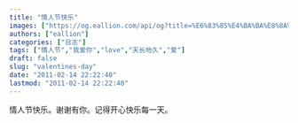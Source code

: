 ```yaml
---
title: "情人节快乐"
images: ["https://og.eallion.com/api/og?title=%E6%83%85%E4%BA%BA%E8%8A%82%E5%BF%AB%E4%B9%90"]
authors: ["eallion"]
categories: ["日志"]
tags: ["情人节","我爱你","love","天长地久","爱"]
draft: false
slug: "valentines-day"
date: "2011-02-14 22:22:40"
lastmod: "2011-02-14 22:22:40"
---
```


情人节快乐。谢谢有你。记得开心快乐每一天。
